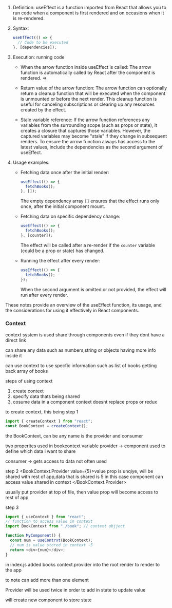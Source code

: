 1. Definition: useEffect is a function imported from React that allows you to run code when a component is first rendered and on occasions when it is re-rendered.

2. Syntax:

   ```js
   useEffect(() => {
     // Code to be executed
   }, [dependencies]);
   ```

3. Execution: running code

   - When the arrow function inside useEffect is called: The arrow function is automatically called by React after the component is rendered.
     =>
   - Return value of the arrow function: The arrow function can optionally return a cleanup function that will be executed when the component is unmounted or before the next render. This cleanup function is useful for canceling subscriptions or clearing up any resources created by the effect.

   - Stale variable reference: If the arrow function references any variables from the surrounding scope (such as props or state), it creates a closure that captures those variables. However, the captured variables may become "stale" if they change in subsequent renders. To ensure the arrow function always has access to the latest values, include the dependencies as the second argument of useEffect.

4. Usage examples:

   - Fetching data once after the initial render:

     ```js
     useEffect(() => {
       fetchBooks();
     }, []);
     ```

     The empty dependency array `[]` ensures that the effect runs only once, after the initial component mount.

   - Fetching data on specific dependency change:

     ```js
     useEffect(() => {
       fetchBooks();
     }, [counter]);
     ```

     The effect will be called after a re-render if the `counter` variable (could be a prop or state) has changed.

   - Running the effect after every render:
     ```js
     useEffect(() => {
       fetchBooks();
     });
     ```
     When the second argument is omitted or not provided, the effect will run after every render.

These notes provide an overview of the useEffect function, its usage, and the considerations for using it effectively in React components.

### Context

context system is used share through components even if they dont have a direct link

can share any data such as numbers,string or objects having more info inside it

can use context to use specfic information such as list of books getting back array of books

steps of using context

1. create context
2. specify data thats being shared
3. cosume data in a component
   context doesnt replace props or redux

to create context, this being step 1

```js
import { createContext } from "react";
const BookContext = createContext();
```

the BookContext, can be any name is the provider and consumer

two properites used in bookcontext variable
provider -> component used to define which data i want to share

consumer -> gets access to data not often used

step 2
<BookContext.Provider value={5}>value prop is unqiye, will be shared with rest of app,data that is shared is 5 in this case
<MyComponent/> component can access value shared in context
</BookContext.Provider>

usually put provider at top of file,
then value prop will become access to rest of app

step 3

```js
import { useContext } from "react";
// function to access value in context
import BookContext from "./book"; // context objject

function MyComponent() {
  const num = useContrxt(BookContext);
  // num is value stored in context -5
  return <div>{num}</div>;
}
```

in index.js added books context.provider into the root render to render to the app

to note can add more than one element

Provider will be used twice in order to add in state to update value

will create new component to store state
